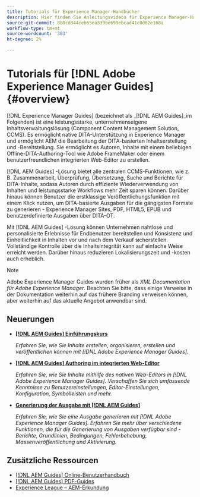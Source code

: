 ```yaml
---
title: Tutorials für Experience Manager-Handbücher
description: Hier finden Sie Anleitungsvideos für Experience Manager-Handbücher (früher XML Documentation für Adobe Experience Manager). Erfahren Sie mehr über native DITA-Unterstützung und strukturiertes Authoring in Experience Manager.
source-git-commit: 880cd344ceb65ea339be699ebcad41c0d62e168a
workflow-type: tm+mt
source-wordcount: '303'
ht-degree: 2%

---
```


# Tutorials für [!DNL Adobe Experience Manager Guides] {#overview}

[!DNL Experience Manager Guides] (bezeichnet als _[!DNL AEM Guides]_im Folgenden) ist eine leistungsstarke, unternehmenseigene Inhaltsverwaltungslösung (Component Content Management Solution, CCMS). Es ermöglicht native DITA-Unterstützung in Experience Manager und ermöglicht AEM die Bearbeitung der DITA-basierten Inhaltserstellung und -Bereitstellung. Sie ermöglicht es Autoren, Inhalte mit einem beliebigen Offline-DITA-Authoring-Tool wie Adobe FrameMaker oder einem benutzerfreundlichen integrierten Web-Editor zu erstellen.

[!DNL AEM Guides] -Lösung bietet alle zentralen CCMS-Funktionen, wie z. B. Zusammenarbeit, Überprüfung, Übersetzung, Suche und Berichte für DITA-Inhalte, sodass Autoren durch effiziente Wiederverwendung von Inhalten und leistungsstarke Workflows mehr Zeit sparen können. Darüber hinaus können Benutzer die erstklassige Veröffentlichungsfunktion mit einem Klick nutzen, um DITA-basierte Ausgaben für die gängigsten Formate zu generieren - Experience Manager Sites, PDF, HTML5, EPUB und benutzerdefinierte Ausgaben über DITA-OT.

Mit [!DNL AEM Guides] -Lösung können Unternehmen nahtlose und personalisierte Erlebnisse für Endbenutzer bereitstellen und Konsistenz und Einheitlichkeit in Inhalten vor und nach dem Verkauf sicherstellen. Vollständige Kontrolle über die Inhaltsintegrität kann auf einfache Weise erreicht werden. Darüber hinaus reduzieren Lokalisierungszeit und -kosten auch erheblich.

>[!NOTE]
> 
> Adobe Experience Manager Guides wurden früher als _XML Documentation für Adobe Experience Manager_. Beachten Sie bitte, dass einige Verweise in der Dokumentation weiterhin auf das frühere Branding verweisen können, aber weiterhin auf das aktuelle Angebot anwendbar sind.

## Neuerungen

* **[[!DNL AEM Guides] Einführungskurs](../courses/course-1/overview.md)**

  _Erfahren Sie, wie Sie Inhalte erstellen, organisieren, erstellen und veröffentlichen können mit [!DNL Adobe Experience Manager Guides]._


* **[[!DNL AEM Guides] Authoring im integrierten Web-Editor](../courses/course-3/overview.md)**

  _Erfahren Sie, wie Sie Inhalte mithilfe des nativen Web-Editors in  [!DNL Adobe Experience Manager Guides]. Verschaffen Sie sich umfassende Kenntnisse zu Benutzereinstellungen, Editor-Einstellungen, Konfiguration, Symbolleisten und mehr._

* **[Generierung der Ausgabe mit [!DNL AEM Guides]](../courses/course-2/overview.md)**

  _Erfahren Sie, wie Sie eine Ausgabe generieren mit [!DNL Adobe Experience Manager Guides]. Erfahren Sie mehr über verschiedene Funktionen, die für die Generierung von Ausgaben verfügbar sind - Berichte, Grundlinien, Bedingungen, Fehlerbehebung, Massenveröffentlichung und Aktivierung._


<!--

Dummy links cause validation to fail

## Staff Picks

<table>
<tr>
  <td>
    <a href="#">
      <img alt="400 x 225px" src="myimage.png" />
    </a>
    <div>
      <a href="#">
    <strong>Enablement Content 1</strong>
    </a>
    </div>
    <p>
    <em>A brief description of enablement content.</em>
    <p>
  </td>
   <td>
    <a href="#">
      <img alt="400 x 225px" src="myimage.png" />
    </a>
    <div>
      <a href="#">
    <strong>Enablement Content 1</strong>
    </a>
    </div>
    <p>
    <em>A brief description of enablement content.</em>
    <p>
  </td>
  <td>
    <a href="#">
      <img alt="400 x 225px" src="myimage.png" />
    </a>
    <div>
      <a href="#">
    <strong>Enablement Content 1</strong>
    </a>
    </div>
    <p>
    <em>A brief description of enablement content.</em>
    <p>
  </td>
</tr>
</table>

-->


## Zusätzliche Ressourcen

* [[!DNL AEM Guides] Online-Benutzerhandbuch](https://help.adobe.com/en_US/xml-documentation-for-adobe-experience-manager/index.html)
* [[!DNL AEM Guides] PDF-Guides](https://helpx.adobe.com/support/xml-documentation-for-experience-manager.html)
* [Experience League – AEM-Erkundung](https://experienceleague.adobe.com/?lang=de#recommended/solutions/experience-manager)
